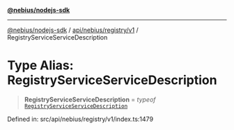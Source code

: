 [**@nebius/nodejs-sdk**](../../../../../README.md)

---

[@nebius/nodejs-sdk](../../../../../README.md) / [api/nebius/registry/v1](../README.md) / RegistryServiceServiceDescription

# Type Alias: RegistryServiceServiceDescription

> **RegistryServiceServiceDescription** = _typeof_ [`RegistryServiceServiceDescription`](../variables/RegistryServiceServiceDescription.md)

Defined in: src/api/nebius/registry/v1/index.ts:1479
